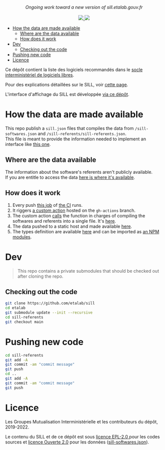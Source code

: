 <p align="center">
    <i>Ongoing work toward a new version of sill.etalab.gouv.fr</i>
    <br>
    <br>
    <a href="https://github.com/etalab/sill/actions">
      <img src="https://github.com/etalab/sill/workflows/ci/badge.svg?branch=main">
    </a>
    <a href="https://github.com/etalab/sill#licence">
      <img src="https://img.shields.io/badge/Licence-EPL%2C%20Licence%20Ouverte-orange.svg?style=flat-square">
    </a>
</p>

-   [How the data are made available](#how-the-data-are-made-available)
    -   [Where are the data available](#where-are-the-data-available)
    -   [How does it work](#how-does-it-work)
-   [Dev](#dev)
    -   [Checking out the code](#checking-out-the-code)
-   [Pushing new code](#pushing-new-code)
-   [Licence](#licence)

Ce dépôt contient la liste des logiciels recommandés dans le [socle
interministériel de logiciels libres](https://sill.etalab.gouv.fr).

Pour des explications détaillées sur le SILL, voir [cette
page](https://man.sr.ht/~etalab/logiciels-libres/sill.md).

L'interface d'affichage du SILL est développée [via ce
dépôt](https://git.sr.ht/~etalab/sill.etalab.gouv.fr).

# How the data are made available

This repo publish a `sill.json` files that compiles the data from
`/sill-softwares.json` and `/sill-referents/sill-referents.json`.  
This file is meant to provide the information needed to implement
an interface like [this one](https://sill.etalab.gouv.fr).

## Where are the data available

The information about the software's referents aren't publicly available.  
If you are entitle to access the data [here is where it's available](https://github.com/etalab/sill-referents/blob/main/private_notes.md).

## How does it work

1. Every push [this job](https://github.com/etalab/sill/blob/4b926f7819bd78c3a21f135f85208dc662bf30fa/.github/workflows/ci.yaml#L157-L172) of [the CI](https://github.com/etalab/sill/actions/runs/1768877957) runs.
2. It riggers [a custom action](https://github.com/etalab/sill/blob/gh-actions/src/publish_easily_consumable_entries.ts) hosted on the `gh-actions` branch.
3. The custom action [calls](https://github.com/etalab/sill/blob/2203b02f0c3d8e5b7068251089a1f763a867e723/src/publish_easily_consumable_entries.ts#L98) the function
   in charges of compiling the softwares and referents into a single file.
   It's [here](https://github.com/etalab/sill/blob/main/src/buildExposedData.ts).
4. The data pushed to a static host and made available [here](https://github.com/etalab/sill-referents/blob/main/private_notes.md).
5. The types definition are available [here](https://github.com/etalab/sill/blob/4b926f7819bd78c3a21f135f85208dc662bf30fa/src/types.ts#L45-L69) and can be imported
   as [an NPM modules](https://www.npmjs.com/package/sillfr).

# Dev

> This repo contains a private submodules that should be
> checked out after cloning the repo.

## Checking out the code

```bash
git clone https://github.com/etalab/sill
cd etalab
git submodule update --init --recursive
cd sill-referents
git checkout main
```

# Pushing new code

```bash
cd sill-referents
git add -A
git commit -am "commit message"
git push
cd ..
git add -A
git commit -am "commit message"
git push
```

# Licence

Les Groupes Mutualisation Interministérielle et les contributeurs du
dépôt, 2019-2022.

Le contenu du SILL et de ce dépôt est sous [licence
EPL-2.0 ](LICENSES/LICENSE.EPL-2.0.txt) pour les codes sources et
[licence Ouverte 2.0](LICENSES/LICENSE.Etalab-2.0.md) pour les
données ([sill-softwares.json](/sill-softwares.json)).
